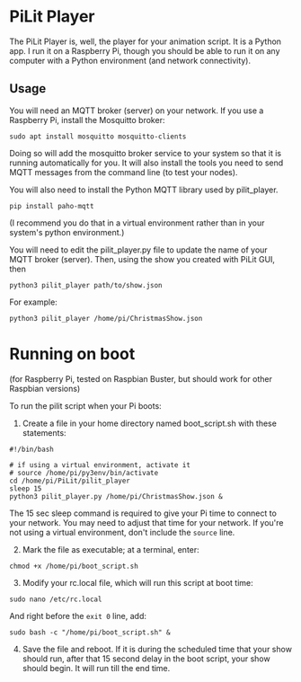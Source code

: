 # PiLit Player

The PiLit Player is, well, the player for your animation script. It is a Python app. I run it on a Raspberry Pi, though you should be able to run it on any computer with a Python environment (and network connectivity).

## Usage

You will need an MQTT broker (server) on your network. If you use a Raspberry Pi, install the Mosquitto broker:

```shell
sudo apt install mosquitto mosquitto-clients
```

Doing so will add the mosquitto broker service to your system so that it is running automatically for you. It will also install the tools you need to send MQTT messages from the command line (to test your nodes).

You will also need to install the Python MQTT library used by pilit_player.

```
pip install paho-mqtt
```

(I recommend you do that in a virtual environment rather than in your system's python environment.)

You will need to edit the pilit_player.py file to update the name of your MQTT broker (server). Then, using the show you created with PiLit GUI, then

```shell
python3 pilit_player path/to/show.json
```

For example:

```shell
python3 pilit_player /home/pi/ChristmasShow.json
```

# Running on boot

(for Raspberry Pi, tested on Raspbian Buster, but should work for other Raspbian versions)

To run the pilit script when your Pi boots:

1. Create a file in your home directory named boot_script.sh with these statements:

```
#!/bin/bash

# if using a virtual environment, activate it
# source /home/pi/py3env/bin/activate
cd /home/pi/PiLit/pilit_player
sleep 15
python3 pilit_player.py /home/pi/ChristmasShow.json &
```

The 15 sec sleep command is required to give your Pi time to connect to your network. You may need to adjust that time for your network. If you're not using a virtual environment, don't include the `source` line.

2. Mark the file as executable; at a terminal, enter:

```
chmod +x /home/pi/boot_script.sh
```

3. Modify your rc.local file, which will run this script at boot time:

```
sudo nano /etc/rc.local
```

And right before the `exit 0` line, add:

```
sudo bash -c "/home/pi/boot_script.sh" &
```

4. Save the file and reboot. If it is during the scheduled time that your show should run, after that 15 second delay in the boot script, your show should begin. It will run till the end time.

